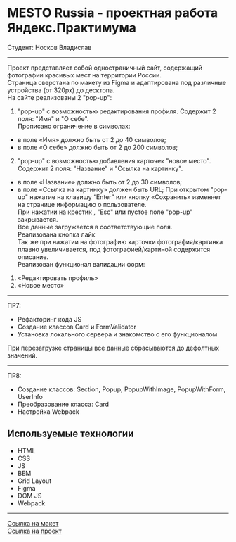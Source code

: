 # MESTO Russia - проектная работа Яндекс.Практимума 
Cтудент: Носков Владислав

____________________________________________________________________________

Проект представляет собой одностраничный сайт, содержащий фотографии красивых мест на территории России. <br/>
Страница сверстана по макету из Figma и адаптирована под различные устройства (от 320px) до десктопа.<br/>
На сайте реализованы 2 "pop-up":<br/>
1) "pop-up" с возможностью редактирования профиля. Содержит 2 поля: "Имя" и "О себе". <br/>
Прописано ограничение в символах:<br/>
* в поле «Имя» должно быть от 2 до 40 символов;
* в поле «О себе» должно быть от 2 до 200 символов;
2) "pop-up" с возможностью добавления карточек "новое место". Содержит 2 поля: "Название" и "Ссылка на картинку".<br/>
* в поле «Название» должно быть от 2 до 30 символов;
* в поле «Ссылка на картинку» должен быть URL;
При открытом "pop-up" нажатие на клавишу “Enter” или кнопку «Сохранить» изменяет на странице информацию
о пользователе.<br/>
При нажатии на крестик , "Esc" или пустое поле "pop-up" закрывается.<br/>
Все данные загружается в соответствующие поля.<br/>
Реализована кнопка лайк<br/>
Так же при нажатии на фотографию карточки фотография/картинка плавно увеличивается, под фотографией/картиной содержится описание.<br/>
Реализован функционал валидации форм:<br/>
1) «Редактировать профиль»<br/>
2) «Новое место»<br/>
____________________________________________________________________________
ПР7:
* Рефакторинг кода JS
* Создание классов Card и FormValidator
* Установка локального сервера и знакомство с его функционалом

При перезагрузке страницы все данные сбрасываются до дефолтных значений.<br/>
____________________________________________________________________________
ПР8:
* Создание классов: Section, Popup, PopupWithImage, PopupWithForm, UserInfo
* Преобразование класса: Card
* Настройка Webpack

## Используемые технологии
* HTML
* CSS
* JS
* BEM
* Grid Layout
* Figma
* DOM JS
* Webpack

____________________________________________________________________________

[Ссылка на макет](https://www.figma.com/file/kRVLKwYG3d1HGLvh7JFWRT/JavaScript.-Sprint-6?node-id=0%3A1)
<br />
[Ссылка на проект](https://noskovvladislav.github.io/mesto/index.html)




